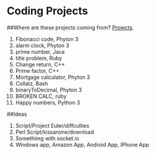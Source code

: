 # Coding Projects
##Where are these projects coming from? [Projects](https://github.com/karan/Projects/).
1. Fibonacci code, Phyton 3
2. alarm clock, Phyton 3
3. prime number, Java
4. title problem, Ruby
5. Change return, C++
6. Prime factor, C++
7. Mortgage calculator, Phyton 3  
8. Collatz, Bash
9. binaryToDecimal, Phyton 3
10. BROKEN CALC, ruby
11. Happy numbers, Python 3

##Ideas
1. Script/Project Euler/diffculties
2. Perl Script/kissanime/download
3. Somethimg with socket.io
4. Windows app, Amazon App, Android App, IPhone App




